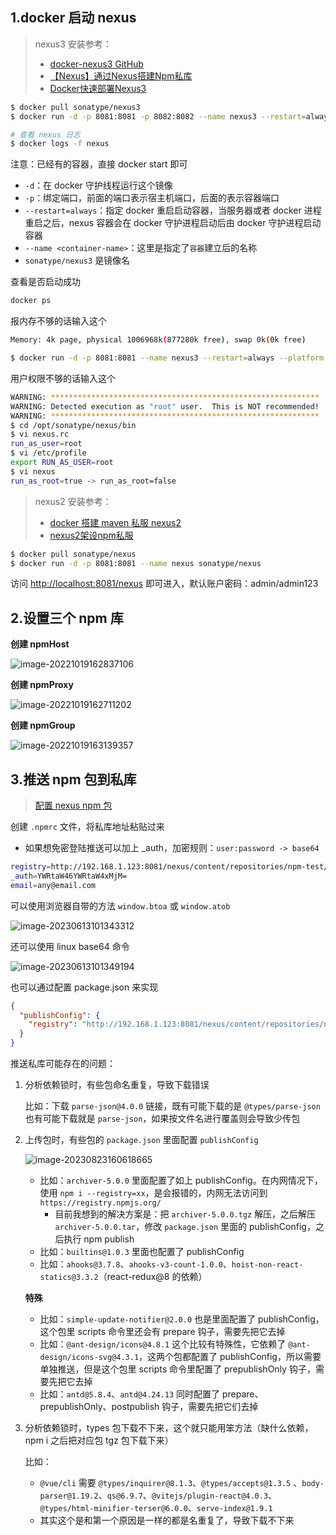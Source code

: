 ## 1.docker 启动 nexus

> nexus3 安装参考：
>
> - [docker-nexus3 GitHub](https://github.com/sonatype/docker-nexus3)
> - [【Nexus】通过Nexus搭建Npm私库](https://blog.csdn.net/qq_31635851/article/details/109333231)
> - [Docker快速部署Nexus3](https://blog.csdn.net/nthack5730/article/details/84347849?spm=1001.2014.3001.5501)

```bash
$ docker pull sonatype/nexus3
$ docker run -d -p 8081:8081 -p 8082:8082 --name nexus3 --restart=always sonatype/nexus3

# 查看 nexus 日志
$ docker logs -f nexus
```

注意：已经有的容器，直接 docker start 即可

- `-d`：在 docker 守护线程运行这个镜像
- `-p`：绑定端口，前面的端口表示宿主机端口，后面的表示容器端口
- `--restart=always`：指定 docker 重启启动容器，当服务器或者 docker 进程重启之后，nexus 容器会在 docker 守护进程启动后由 docker 守护进程启动容器
- `--name <container-name>`：这里是指定了`容器`建立后的名称
- `sonatype/nexus3` 是镜像名

查看是否启动成功

```bash
docker ps
```

报内存不够的话输入这个

```bash
Memory: 4k page, physical 1006968k(877280k free), swap 0k(0k free)

$ docker run -d -p 8081:8081 --name nexus3 --restart=always --platform linux/amd64 -e INSTALL4J_ADD_VM_PARAMS="-Xms256M -Xmx256M -XX:MaxDirectMemorySize=2048M" sonatype/nexus3
```

用户权限不够的话输入这个

```bash
WARNING: ************************************************************
WARNING: Detected execution as "root" user.  This is NOT recommended!
WARNING: ************************************************************
$ cd /opt/sonatype/nexus/bin
$ vi nexus.rc
run_as_user=root
$ vi /etc/profile
export RUN_AS_USER=root
$ vi nexus
run_as_root=true -> run_as_root=false
```

> nexus2 安装参考：
>
> - [docker 搭建 maven 私服 nexus2](https://blog.csdn.net/wsjzzcbq/article/details/89035941)
> - [nexus2架设npm私服](https://blog.csdn.net/weixin_34120274/article/details/88744322)

```bash
$ docker pull sonatype/nexus
$ docker run -d -p 8081:8081 --name nexus sonatype/nexus
```

访问 [http://localhost:8081/nexus](http://localhost:8081/nexus) 即可进入，默认账户密码：admin/admin123

## 2.设置三个 npm 库

**创建 npmHost**

![image-20221019162837106](https://gitee.com/lilyn/pic/raw/master/lagoulearn-img/image-20221019162837106.png)

**创建 npmProxy**

![image-20221019162711202](https://gitee.com/lilyn/pic/raw/master/lagoulearn-img/image-20221019162711202.png)

**创建 npmGroup**

![image-20221019163139357](https://gitee.com/lilyn/pic/raw/master/lagoulearn-img/image-20221019163139357.png)

## 3.推送 npm 包到私库

> [配置 nexus npm 包](https://blog.sonatype.com/using-sonatype-nexus-repository-3-part-2-npm-packages)

创建 `.npmrc` 文件，将私库地址粘贴过来

- 如果想免密登陆推送可以加上 _auth，加密规则：`user:password -> base64`

```bash
registry=http://192.168.1.123:8081/nexus/content/repositories/npm-test/
_auth=YWRtaW46YWRtaW4xMjM=
email=any@email.com
```

可以使用浏览器自带的方法 `window.btoa` 或 `window.atob`

![image-20230613101343312](https://gitee.com/lilyn/pic/raw/master/lagoulearn-img/image-20230613101343312.png)

还可以使用 linux base64 命令

![image-20230613101349194](https://gitee.com/lilyn/pic/raw/master/lagoulearn-img/image-20230613101349194.png)

也可以通过配置 package.json 来实现

```json
{
  "publishConfig": {
    "registry": "http://192.168.1.123:8081/nexus/content/repositories/npm-test/"
  }
}
```



推送私库可能存在的问题：

1. 分析依赖锁时，有些包命名重复，导致下载错误

   比如：下载 `parse-json@4.0.0` 链接，既有可能下载的是 `@types/parse-json` 也有可能下载就是 `parse-json`，如果按文件名进行覆盖则会导致少传包

2. 上传包时，有些包的 `package.json` 里面配置 `publishConfig`

   ![image-20230823160618665](https://gitee.com/lilyn/pic/raw/master/lagoulearn-img/image-20230823160618665.png)

   - 比如：`archiver-5.0.0` 里面配置了如上 publishConfig。在内网情况下，使用 `npm i --registry=xx`，是会报错的，内网无法访问到 `https://registry.npmjs.org/`
     - 目前我想到的解决方案是：把 `archiver-5.0.0.tgz` 解压，之后解压 `archiver-5.0.0.tar`，修改 `package.json` 里面的 publishConfig，之后执行 npm publish
   - 比如：`builtins@1.0.3` 里面也配置了 publishConfig
   - 比如：`ahooks@3.7.8`、`ahooks-v3-count-1.0.0`、`hoist-non-react-statics@3.3.2`（react-redux@8 的依赖）

   **特殊**

   - 比如：`simple-update-notifier@2.0.0` 也是里面配置了 publishConfig，这个包里 scripts 命令里还会有 prepare 钩子，需要先把它去掉
   - 比如：`@ant-design/icons@4.8.1` 这个比较有特殊性，它依赖了 `@ant-design/icons-svg@4.3.1`，这两个包都配置了 publishConfig，所以需要单独推送，但是这个包里 scripts 命令里配置了 prepublishOnly 钩子，需要先把它去掉
   - 比如：`antd@5.8.4`、`antd@4.24.13` 同时配置了 prepare、prepublishOnly、postpublish 钩子，需要先把它们去掉

3. 分析依赖锁时，types 包下载不下来，这个就只能用笨方法（缺什么依赖，npm i 之后把对应包 tgz 包下载下来）

   比如：

   - `@vue/cli` 需要 `@types/inquirer@8.1.3`、`@types/accepts@1.3.5` 、`body-parser@1.19.2`、`qs@6.9.7`、`@vitejs/plugin-react@4.0.3`、`@types/html-minifier-terser@6.0.0`、`serve-index@1.9.1`
   - 其实这个是和第一个原因是一样的都是名重复了，导致下载不下来


